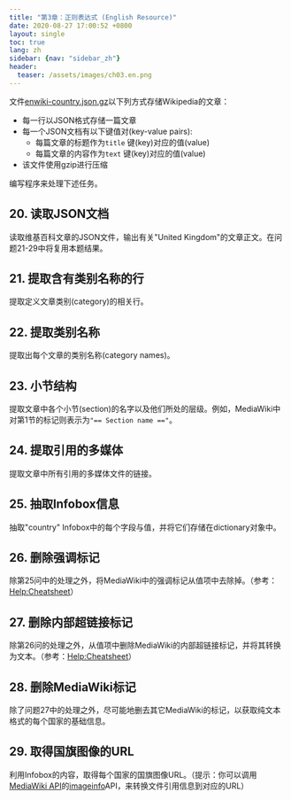 ```yaml
---
title: "第3章：正则表达式 (English Resource)"
date: 2020-08-27 17:00:52 +0800
layout: single
toc: true
lang: zh
sidebar: {nav: "sidebar_zh"}
header:
  teaser: /assets/images/ch03.en.png
---
```


文件[enwiki-country.json.gz](/data/enwiki-country.json.gz)以下列方式存储Wikipedia的文章：

+ 每一行以JSON格式存储一篇文章
+ 每一个JSON文档有以下键值对(key-value pairs):
    + 每篇文章的标题作为`title` 键(key)对应的值(value)
    + 每篇文章的内容作为`text` 键(key)对应的值(value)
+ 该文件使用gzip进行压缩

编写程序来处理下述任务。

## 20. 读取JSON文档
读取维基百科文章的JSON文件，输出有关"United Kingdom"的文章正文。在问题21-29中将复用本题结果。

## 21. 提取含有类别名称的行
提取定义文章类别(category)的相关行。

## 22. 提取类别名称
提取出每个文章的类别名称(category names)。

## 23. 小节结构
提取文章中各个小节(section)的名字以及他们所处的层级。例如，MediaWiki中对第1节的标记则表示为`"== Section name =="`。

## 24. 提取引用的多媒体
提取文章中所有引用的多媒体文件的链接。

## 25. 抽取Infobox信息
抽取"country" Infobox中的每个字段与值，并将它们存储在dictionary对象中。

## 26. 删除强调标记
除第25问中的处理之外，将MediaWiki中的强调标记从值项中去除掉。（参考：[Help:Cheatsheet](https://en.wikipedia.org/wiki/Help:Cheatsheet)）

## 27. 删除内部超链接标记
除第26问的处理之外，从值项中删除MediaWiki的内部超链接标记，并将其转换为文本。（参考：[Help:Cheatsheet](https://en.wikipedia.org/wiki/Help:Cheatsheet)）

## 28. 删除MediaWiki标记
除了问题27中的处理之外，尽可能地删去其它MediaWiki的标记，以获取纯文本格式的每个国家的基础信息。

## 29. 取得国旗图像的URL
利用Infobox的内容，取得每个国家的国旗图像URL。（提示：你可以调用[MediaWiki API](http://www.mediawiki.org/wiki/API:Main_page/ja)的[imageinfo](https://www.mediawiki.org/wiki/API:Imageinfo)API，来转换文件引用信息到对应的URL）
